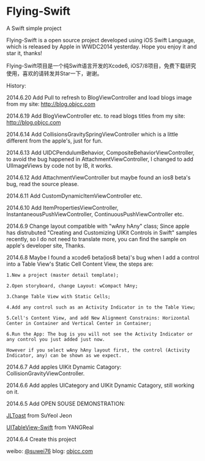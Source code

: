 Flying-Swift
============

A Swift simple project

Flying-Swift is a open source project developed using iOS Swift
Language, which is released by Apple in WWDC2014 yesterday. Hope you enjoy it and star it, thanks!

Flying-Swift项目是一个纯Swift语言开发的Xcode6, iOS7/8项目，免费下载研究使用，喜欢的请转发并Star一下，谢谢。

History:

2014.6.20 Add Pull to refresh to BlogViewController and load blogs image from my site: http://blog.objcc.com

2014.6.19 Add BlogViewController etc. to read blogs titles from my site: http://blog.objcc.com

2014.6.14 Add CollisionsGravitySpringViewController which is a little
different from the apple's, just for fun.

2014.6.13 Add UIDCPendulumBehavior, CompositeBehaviorViewController, to avoid the bug happened in AttachmentViewController, I changed to add UIImageViews by code not by IB, it works.

2014.6.12 Add AttachmentViewController but maybe found an ios8 beta's bug, read the source please.

2014.6.11 Add CustomDynamicItemViewController etc.

2014.6.10 Add ItemPropertiesViewController, InstantaneousPushViewController, ContinuousPushViewController etc.

2014.6.9 Change layout compatible with "wAny hAny" class; Since apple has distrubuted "Creating and Customizing UIKit Controls in Swift" samples recently, so I do not need to translate more, you can find the sample on apple's developer site, Thanks.

2014.6.8 Maybe I found a xcode6 beta(ios8 beta)'s bug when I add a control into a Table View's Static Cell Content View, the steps are: 

    1.New a project (master detail template); 

    2.Open storyboard, change Layout: wCompact hAny; 

    3.Change Table View with Static Cells; 

    4.Add any control such as an Activity Indicator in to the Table View;

    5.Cell's Content View, and add New Alignment Constrains: Horizontal Center in Container and Vertical Center in Container;

    6.Run the App: The bug is you will not see the Activity Indicator or any control you just added just now.

    However if you select wAny hAny layout first, the control (Activity Indicator, any) can be shown as we expect.

2014.6.7 Add apples UIKit Dynamic Catagory: CollisionGravityViewController.

2014.6.6 Add apples UICategory and UIKit Dynamic Catagory, still working on it.

2014.6.5 Add OPEN SOUSE DEMONSTRATION: 

[JLToast] from SuYeol Jeon

[UITableView-Swift] from YANGReal

2014.6.4 Create this project 

weibo: [@suwei76][1]
blog: [objcc.com][2]

[1]: http://weibo.com/objcc "suwei76"
[2]: http://objcc.com "OBJCC.COM"
[JLToast]: https://github.com/devxoul/JLToast "JLToast"
[UITableView-Swift]: https://github.com/YANGReal/UITableView-Swift "UITableView-Swift"
